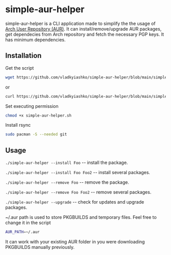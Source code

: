 # simple-aur-helper
simple-aur-helper is a CLI application made to simplify the the usage of [Arch User Repository (AUR)](https://aur.archlinux.org/).
It can install/remove/upgrade AUR packages, get dependecies from Arch repository and fetch the necessary PGP keys. It has minimum dependencies.

## Installation
Get the script
```sh
wget https://github.com/vladkyiashko/simple-aur-helper/blob/main/simple-aur-helper.sh
```
or
```sh
curl https://github.com/vladkyiashko/simple-aur-helper/blob/main/simple-aur-helper.sh
```
Set executing permission
```sh
chmod +x simple-aur-helper.sh
```

Install rsync
```sh
sudo pacman -S --needed git
```

## Usage
`./simple-aur-helper --install Foo` -- install the package.

`./simple-aur-helper --install Foo Foo2` -- install several packages.

`./simple-aur-helper --remove Foo` -- remove the package.

`./simple-aur-helper --remove Foo Foo2` -- remove several packages.

`./simple-aur-helper --upgrade` -- check for updates and upgrade packages.

~/.aur path is used to store PKGBUILDS and temporary files. Feel free to change it in the script
```sh
AUR_PATH=~/.aur
```

It can work with your existing AUR folder in you were downloading PKGBUILDS manually previously.

